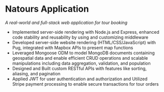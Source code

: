 # Natours Application

*A real-world and full-stack web application for tour booking*

- Implemented server-side rendering with Node.js and Express, enhanced code stability and reusability by using and customizing middleware
- Developed server-side website rendering (HTML/CSS/JavaScript) with Pug, integrated with Mapbox APIs to present map functions
- Leveraged Mongoose ODM to model MongoDB documents containing geospatial data and enable efficient CRUD operations and scalable manipulations including data aggregation, validation, and population
- Designed and Built custom RESTful APIs with features like sorting, aliasing, and pagination
- Applied JWT for user authentication and authorization and Utilized Stripe payment processing to enable secure transactions for tour orders
